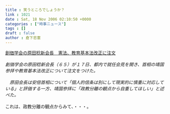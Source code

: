 ```yaml
---
title : 笑うところでしょうか？
link : 1021
date : Sat, 18 Nov 2006 02:10:50 +0000
categories : ["時事ニュース"]
tags : []
draft : false
author : 倉下忠憲
---
```


<A HREF="http://www.asahi.com/politics/update/1117/019.html" TARGET="_blank">創価学会の原田稔新会長　憲法、教育基本法改正に注文</A><BR><BR><I>創価学会の原田稔新会長（６５）が１７日、都内で就任会見を開き、首相の靖国参拝や教育基本法改正について注文をつけた。 <BR><BR>　原田会長は安倍首相について「個人的信条は別にして現実的に慎重に対応している」と評価する一方、靖国参拝に「政教分離の観点から自重してほしい」と述べた。</I><BR><BR>これは、政教分離の観点からみて、・・・。<br><br>
